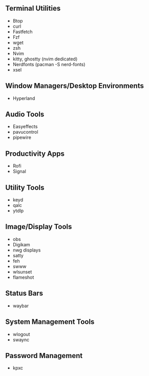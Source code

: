 
## Terminal Utilities
- Btop
- curl
- Fastfetch
- Fzf
- wget
- zsh
- Nvim
- kitty, ghostty (nvim dedicated)
- Nerdfonts (pacman -S nerd-fonts)
- xsel

## Window Managers/Desktop Environments
- Hyperland

## Audio Tools
- Easyeffects
- pavucontrol
- pipewire

## Productivity Apps
- Rofi
- Signal

## Utility Tools
- keyd
- qalc
- ytdlp

## Image/Display Tools
- obs
- Digikam
- nwg displays
- satty
- feh
- swww
- wlsunset
- flameshot

## Status Bars
- waybar

## System Management Tools
- wlogout
- swaync

## Password Management
- kpxc
